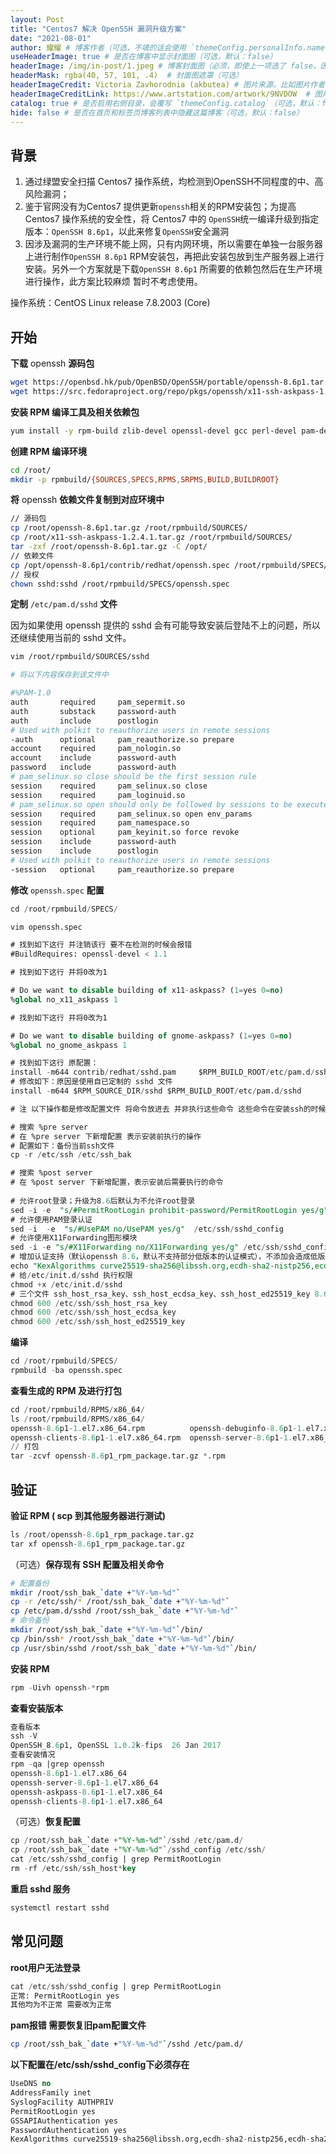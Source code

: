```yaml
---
layout: Post
title: "Centos7 解决 OpenSSH 漏洞升级方案"
date: "2021-08-01"
author: 耀耀 # 博客作者（可选，不填的话会使用 `themeConfig.personalInfo.name`）
useHeaderImage: true # 是否在博客中显示封面图（可选，默认：false）
headerImage: /img/in-post/1.jpeg # 博客封面图（必须，即使上一项选了 false，因为图片也需要在首页显示）
headerMask: rgba(40, 57, 101, .4)  # 封面图遮罩（可选）
headerImageCredit: Victoria Zavhorodnia (akbutea) # 图片来源，比如图片作者的名字（可选，只在 "useHeaderImage: true" 时有效）
headerImageCreditLink: https://www.artstation.com/artwork/9NVDOW  # 图片来源的链接（可选，只在 "useHeaderImage: true" 时有效）
catalog: true # 是否启用右侧目录，会覆写 `themeConfig.catalog`（可选，默认：false）
hide: false # 是否在首页和标签页博客列表中隐藏这篇博客（可选，默认：false）
---
```


## 背景

1. 通过绿盟安全扫描 Centos7 操作系统，均检测到OpenSSH不同程度的中、高风险漏洞；
2. 鉴于官网没有为Centos7 提供更新`openssh`相关的RPM安装包；为提高 Centos7 操作系统的安全性，将 Centos7 中的 `OpenSSH`统一编译升级到指定版本：`OpenSSH 8.6p1`，以此来修复`OpenSSH`安全漏洞
3. 因涉及漏洞的生产环境不能上网，只有内网环境，所以需要在单独一台服务器上进行制作`OpenSSH 8.6p1` RPM安装包，再把此安装包放到生产服务器上进行安装。另外一个方案就是下载`OpenSSH 8.6p1` 所需要的依赖包然后在生产环境进行操作，此方案比较麻烦 暂时不考虑使用。

操作系统：CentOS Linux release 7.8.2003 (Core)

## 开始

**下载** openssh **源码包**

```bash
wget https://openbsd.hk/pub/OpenBSD/OpenSSH/portable/openssh-8.6p1.tar.gz
wget https://src.fedoraproject.org/repo/pkgs/openssh/x11-ssh-askpass-1.2.4.1.tar.gz/8f2e41f3f7eaa8543a2440454637f3c3/x11-ssh-askpass-1.2.4.1.tar.gz
```

**安装 RPM 编译工具及相关依赖包**

```bash
yum install -y rpm-build zlib-devel openssl-devel gcc perl-devel pam-devel
```

**创建 RPM 编译环境** 

```bash
cd /root/
mkdir -p rpmbuild/{SOURCES,SPECS,RPMS,SRPMS,BUILD,BUILDROOT}
```

**将** openssh **依赖文件复制到对应环境中**

```bash
// 源码包
cp /root/openssh-8.6p1.tar.gz /root/rpmbuild/SOURCES/
cp /root/x11-ssh-askpass-1.2.4.1.tar.gz /root/rpmbuild/SOURCES/
tar -zxf /root/openssh-8.6p1.tar.gz -C /opt/
// 依赖文件
cp /opt/openssh-8.6p1/contrib/redhat/openssh.spec /root/rpmbuild/SPECS/
// 授权
chown sshd:sshd /root/rpmbuild/SPECS/openssh.spec
```

**定制** `/etc/pam.d/sshd`  **文件**

因为如果使用 openssh 提供的 sshd 会有可能导致安装后登陆不上的问题，所以还继续使用当前的 sshd 文件。

```bash
vim /root/rpmbuild/SOURCES/sshd

# 将以下内容保存到该文件中

#%PAM-1.0
auth       required     pam_sepermit.so
auth       substack     password-auth
auth       include      postlogin
# Used with polkit to reauthorize users in remote sessions
-auth      optional     pam_reauthorize.so prepare
account    required     pam_nologin.so
account    include      password-auth
password   include      password-auth
# pam_selinux.so close should be the first session rule
session    required     pam_selinux.so close
session    required     pam_loginuid.so
# pam_selinux.so open should only be followed by sessions to be executed in the user context
session    required     pam_selinux.so open env_params
session    required     pam_namespace.so
session    optional     pam_keyinit.so force revoke
session    include      password-auth
session    include      postlogin
# Used with polkit to reauthorize users in remote sessions
-session   optional     pam_reauthorize.so prepare
```

**修改** `openssh.spec` **配置**

```sql
cd /root/rpmbuild/SPECS/

vim openssh.spec

# 找到如下这行 并注销该行 要不在检测的时候会报错
#BuildRequires: openssl-devel < 1.1

# 找到如下这行 并将0改为1

# Do we want to disable building of x11-askpass? (1=yes 0=no)
%global no_x11_askpass 1

# 找到如下这行 并将0改为1

# Do we want to disable building of gnome-askpass? (1=yes 0=no)
%global no_gnome_askpass 1

# 找到如下这行 原配置：
install -m644 contrib/redhat/sshd.pam     $RPM_BUILD_ROOT/etc/pam.d/sshd
# 修改如下：原因是使用自已定制的 sshd 文件
install -m644 $RPM_SOURCE_DIR/sshd $RPM_BUILD_ROOT/etc/pam.d/sshd

# 注 以下操作都是修改配置文件 将命令放进去 并非执行这些命令 这些命令在安装ssh的时候 会根据spec文件进行执行

# 搜索 %pre server
# 在 %pre server 下新增配置 表示安装前执行的操作
# 配置如下：备份当前ssh文件
cp -r /etc/ssh /etc/ssh_bak

# 搜索 %post server
# 在 %post server 下新增配置，表示安装后需要执行的命令
    
# 允许root登录；升级为8.6后默认为不允许root登录
sed -i -e  "s/#PermitRootLogin prohibit-password/PermitRootLogin yes/g"    /etc/ssh/sshd_config
# 允许使用PAM登录认证
sed -i  -e  "s/#UsePAM no/UsePAM yes/g"  /etc/ssh/sshd_config
# 允许使用X11Forwarding图形模块
sed -i -e "s/#X11Forwarding no/X11Forwarding yes/g" /etc/ssh/sshd_config
# 增加认证支持（默认openssh 8.6，默认不支持部分低版本的认证模式），不添加会造成低版本的连接器如：CRT等，客户端连接失败
echo "KexAlgorithms curve25519-sha256@libssh.org,ecdh-sha2-nistp256,ecdh-sha2-nistp384,ecdh-sha2-nistp521,diffie-hellman-group14-sha1" >>/etc/ssh/sshd_config
# 给/etc/init.d/sshd 执行权限
chmod +x /etc/init.d/sshd
# 三个文件 ssh_host_rsa_key、ssh_host_ecdsa_key、ssh_host_ed25519_key 8.6版本缩小了权限，只允许root查看，否者启动sshd服务会报错
chmod 600 /etc/ssh/ssh_host_rsa_key
chmod 600 /etc/ssh/ssh_host_ecdsa_key
chmod 600 /etc/ssh/ssh_host_ed25519_key
```

**编译**

```sql
cd /root/rpmbuild/SPECS/
rpmbuild -ba openssh.spec
```

**查看生成的 RPM 及进行打包**

```sql
cd /root/rpmbuild/RPMS/x86_64/
ls /root/rpmbuild/RPMS/x86_64/
openssh-8.6p1-1.el7.x86_64.rpm          openssh-debuginfo-8.6p1-1.el7.x86_64.rpm
openssh-clients-8.6p1-1.el7.x86_64.rpm  openssh-server-8.6p1-1.el7.x86_64.rpm
// 打包
tar -zcvf openssh-8.6p1_rpm_package.tar.gz *.rpm
```

## 验证

**验证 RPM ( scp 到其他服务器进行测试)**

```sql
ls /root/openssh-8.6p1_rpm_package.tar.gz
tar xf openssh-8.6p1_rpm_package.tar.gz
```

（可选）**保存现有 SSH 配置及相关命令**

```bash
# 配置备份
mkdir /root/ssh_bak_`date +"%Y-%m-%d"`
cp -r /etc/ssh/* /root/ssh_bak_`date +"%Y-%m-%d"`
cp /etc/pam.d/sshd /root/ssh_bak_`date +"%Y-%m-%d"`
# 命令备份
mkdir /root/ssh_bak_`date +"%Y-%m-%d"`/bin/
cp /bin/ssh* /root/ssh_bak_`date +"%Y-%m-%d"`/bin/
cp /usr/sbin/sshd /root/ssh_bak_`date +"%Y-%m-%d"`/bin/
```

**安装 RPM**

```sql
rpm -Uivh openssh-*rpm
```

**查看安装版本**

```sql
查看版本
ssh -V
OpenSSH_8.6p1, OpenSSL 1.0.2k-fips  26 Jan 2017
查看安装情况
rpm -qa |grep openssh
openssh-8.6p1-1.el7.x86_64
openssh-server-8.6p1-1.el7.x86_64
openssh-askpass-8.6p1-1.el7.x86_64
openssh-clients-8.6p1-1.el7.x86_64
```

（可选）**恢复配置**

```sql
cp /root/ssh_bak_`date +"%Y-%m-%d"`/sshd /etc/pam.d/
cp /root/ssh_bak_`date +"%Y-%m-%d"`/sshd_config /etc/ssh/
cat /etc/ssh/sshd_config | grep PermitRootLogin
rm -rf /etc/ssh/ssh_host*key
```

**重启 sshd 服务**

```sql
systemctl restart sshd
```

## 常见问题

**root用户无法登录**

```sql
cat /etc/ssh/sshd_config | grep PermitRootLogin
正常: PermitRootLogin yes
其他均为不正常 需要改为正常
```

**pam报错 需要恢复旧pam配置文件**

```bash
cp /root/ssh_bak_`date +"%Y-%m-%d"`/sshd /etc/pam.d/
```

**以下配置在/etc/ssh/sshd_config下必须存在**

```sql
UseDNS no
AddressFamily inet
SyslogFacility AUTHPRIV
PermitRootLogin yes
GSSAPIAuthentication yes
PasswordAuthentication yes
KexAlgorithms curve25519-sha256@libssh.org,ecdh-sha2-nistp256,ecdh-sha2-nistp384,ecdh-sha2-nistp521,diffie-hellman-group14-sha1
```
